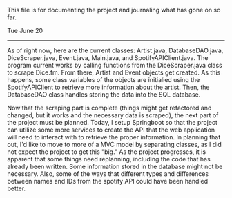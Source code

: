 This file is for documenting the project and journaling what has gone on so far.

Tue June 20
****
As of right now, here are the current classes: Artist.java, DatabaseDAO.java, DiceScraper.java, Event.java, Main.java, and SpotifyAPIClient.java. The program current works by calling functions from the DiceScraper.java class to scrape Dice.fm. From there, Artist and Event objects get created. As this happens, some class variables of the objects are initialied using the SpotifyAPIClient to retrieve more information about the artist. Then, the DatabaseDAO class handles storing the data into the SQL database. 

Now that the scraping part is complete (things might get refactored and changed, but it works and the necessary data is scraped), the next part of the project must be planned. Today, I setup Springboot so that the project can utilize some more services to create the API that the web application will need to interact with to retrieve the proper information. In planning that out, I'd like to move to more of a MVC model by separating classes, as I did not expect the project to get this "big." As the project progresses, it is apparent that some things need replanning, including the code that has already been written. Some information stored in the database might not be necessary. Also, some of the ways that different types and differences between names and IDs from the spotify API could have been handled better.